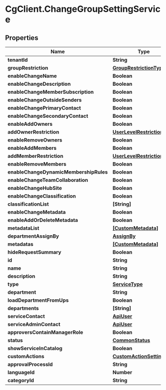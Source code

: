 # CgClient.ChangeGroupSettingService

## Properties

Name | Type | Description | Notes
------------ | ------------- | ------------- | -------------
**tenantId** | **String** |  | [optional] 
**groupRestriction** | [**GroupRestrictionType**](GroupRestrictionType.md) |  | [optional] 
**enableChangeName** | **Boolean** |  | [optional] 
**enableChangeDescription** | **Boolean** |  | [optional] 
**enableChangeMemberSubscription** | **Boolean** |  | [optional] 
**enableChangeOutsideSenders** | **Boolean** |  | [optional] 
**enableChangePrimaryContact** | **Boolean** |  | [optional] 
**enableChangeSecondaryContact** | **Boolean** |  | [optional] 
**enableAddOwners** | **Boolean** |  | [optional] 
**addOwnerRestriction** | [**UserLevelRestrictionType**](UserLevelRestrictionType.md) |  | [optional] 
**enableRemoveOwners** | **Boolean** |  | [optional] 
**enableAddMembers** | **Boolean** |  | [optional] 
**addMemberRestriction** | [**UserLevelRestrictionType**](UserLevelRestrictionType.md) |  | [optional] 
**enableRemoveMembers** | **Boolean** |  | [optional] 
**enableChangeDynamicMembershipRules** | **Boolean** |  | [optional] 
**enableChangeTeamCollaboration** | **Boolean** |  | [optional] 
**enableChangeHubSite** | **Boolean** |  | [optional] 
**enableChangeClassification** | **Boolean** |  | [optional] 
**classificationList** | **[String]** |  | [optional] 
**enableChangeMetadata** | **Boolean** |  | [optional] 
**enableAddOrDeleteMetadata** | **Boolean** |  | [optional] 
**metadataList** | [**[CustomMetadata]**](CustomMetadata.md) |  | [optional] 
**departmentAssignBy** | [**AssignBy**](AssignBy.md) |  | [optional] 
**metadatas** | [**[CustomMetadata]**](CustomMetadata.md) |  | [optional] 
**hideRequestSummary** | **Boolean** |  | [optional] 
**id** | **String** |  | [optional] 
**name** | **String** |  | [optional] 
**description** | **String** |  | [optional] 
**type** | [**ServiceType**](ServiceType.md) |  | [optional] 
**department** | **String** |  | [optional] 
**loadDepartmentFromUps** | **Boolean** |  | [optional] 
**departments** | **[String]** |  | [optional] 
**serviceContact** | [**ApiUser**](ApiUser.md) |  | [optional] 
**serviceAdminContact** | [**ApiUser**](ApiUser.md) |  | [optional] 
**approversContainManagerRole** | **Boolean** |  | [optional] 
**status** | [**CommonStatus**](CommonStatus.md) |  | [optional] 
**showServiceInCatalog** | **Boolean** |  | [optional] 
**customActions** | [**CustomActionSettings**](CustomActionSettings.md) |  | [optional] 
**approvalProcessId** | **String** |  | [optional] 
**languageId** | **Number** |  | [optional] 
**categoryId** | **String** |  | [optional] 


